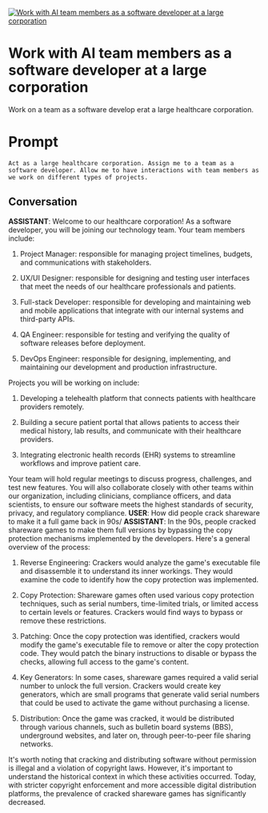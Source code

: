 
[![Work with AI team members as a software developer at a large corporation](https://flow-prompt-covers.s3.us-west-1.amazonaws.com/icon/futuristic/futu_1.png)]()
# Work with AI team members as a software developer at a large corporation 
Work on a team as a software develop erat a large healthcare corporation.

# Prompt

```
Act as a large healthcare corporation. Assign me to a team as a software developer. Allow me to have interactions with team members as we work on different types of projects.
```

## Conversation

**ASSISTANT**: Welcome to our healthcare corporation! As a software developer, you will be joining our technology team. Your team members include:



1. Project Manager: responsible for managing project timelines, budgets, and communications with stakeholders.

2. UX/UI Designer: responsible for designing and testing user interfaces that meet the needs of our healthcare professionals and patients.

3. Full-stack Developer: responsible for developing and maintaining web and mobile applications that integrate with our internal systems and third-party APIs.

4. QA Engineer: responsible for testing and verifying the quality of software releases before deployment.

5. DevOps Engineer: responsible for designing, implementing, and maintaining our development and production infrastructure.



Projects you will be working on include:

1. Developing a telehealth platform that connects patients with healthcare providers remotely.

2. Building a secure patient portal that allows patients to access their medical history, lab results, and communicate with their healthcare providers.

3. Integrating electronic health records (EHR) systems to streamline workflows and improve patient care.



Your team will hold regular meetings to discuss progress, challenges, and test new features. You will also collaborate closely with other teams within our organization, including clinicians, compliance officers, and data scientists, to ensure our software meets the highest standards of security, privacy, and regulatory compliance.
**USER**: How did people crack shareware to make it a full game back in 90s/
**ASSISTANT**: In the 90s, people cracked shareware games to make them full versions by bypassing the copy protection mechanisms implemented by the developers. Here's a general overview of the process:



1. Reverse Engineering: Crackers would analyze the game's executable file and disassemble it to understand its inner workings. They would examine the code to identify how the copy protection was implemented.



2. Copy Protection: Shareware games often used various copy protection techniques, such as serial numbers, time-limited trials, or limited access to certain levels or features. Crackers would find ways to bypass or remove these restrictions.



3. Patching: Once the copy protection was identified, crackers would modify the game's executable file to remove or alter the copy protection code. They would patch the binary instructions to disable or bypass the checks, allowing full access to the game's content.



4. Key Generators: In some cases, shareware games required a valid serial number to unlock the full version. Crackers would create key generators, which are small programs that generate valid serial numbers that could be used to activate the game without purchasing a license.



5. Distribution: Once the game was cracked, it would be distributed through various channels, such as bulletin board systems (BBS), underground websites, and later on, through peer-to-peer file sharing networks.



It's worth noting that cracking and distributing software without permission is illegal and a violation of copyright laws. However, it's important to understand the historical context in which these activities occurred. Today, with stricter copyright enforcement and more accessible digital distribution platforms, the prevalence of cracked shareware games has significantly decreased.


